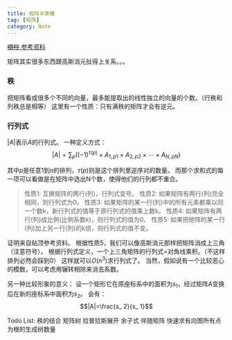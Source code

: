 ```yaml
---
title: 矩阵半家桶
tag: [矩阵]
category: Note
---
```


[ ~~摘抄~~ 参考资料](https://www.cnblogs.com/zj75211/p/8039443.html)

矩阵其实很多东西跟高斯消元扯得上关系。。。

### 秩
把矩阵看成很多个不同的向量，最多能提取出的线性独立的向量的个数。（行秩和列秩总是相等）
这里有一个性质：只有满秩的矩阵才会有逆元。

### 行列式
$|A|$表示$A$的行列式。
一种定义方式：
$$ |A|= \sum_ p((-1)^{\tau(p)} \times A_{1,p1} \times A_{2,p2} \times \cdots \times A_{N,pN})$$

其中$p$是任意$1$到$n$的排列，$\tau(p)$则是这个排列里逆序对的数量。
而那个求和式的每一项可以看做是在矩阵中选出N个数，使得他们的行列都不重合。

>性质1: 互换矩阵的两行(列)，行列式变号。
性质2: 如果矩阵有两行(列)完全相同，则行列式为0。
性质3: 如果矩阵的某一行(列)中的所有元素都乘以同一个数k，新行列式的值等于原行列式的值乘上数k。
性质4: 如果矩阵有两行(列)成比例(比例系数k)，则行列式的值为0。
性质5: 如果把矩阵的某一行(列)加上另一行(列)的k倍，则行列式的值不变。

证明来自贴顶参考资料。
根据性质5，我们可以像高斯消元那样把矩阵消成上三角（注意符号）。
根据行列式定义，一个上三角矩阵的行列式=对角线乘积。（不这样排列必然会踩到0）
这样就可以$O(n^3)$求行列式了。
当然，假如说有一个比较恶心的模数，可以考虑用辗转相除来消去系数。


另一种比较形象的意义：
设一个矩形它在原座标系中的面积为$s_ 1$，经过矩阵$A$变换后在新的座标系中面积为$s_ 2$。
会有：
$$|A|=\frac{s_ 2}{s_ 1}$$

Todo List:
秩的结合
矩阵树
拉普拉斯展开
余子式
伴随矩阵
快速求有向图所有点为根的生成树数量